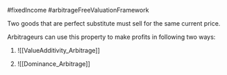 #fixedIncome #arbitrageFreeValuationFramework

Two goods that are perfect substitute must sell for the same current price. 

Arbitrageurs can use this property to make profits in following two ways: 
1. ![[ValueAdditivity_Arbitrage]]


2. ![[Dominance_Arbitrage]]
